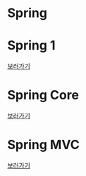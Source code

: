 # Spring

# Spring 1

<a href="https://github.com/YeomJaeSeon/Spring/tree/master/Spring1">보러가기</a>

# Spring Core

<a href="https://github.com/YeomJaeSeon/Spring/tree/master/Spring%20Core">보러가기</a>

# Spring MVC

<a href="https://github.com/YeomJaeSeon/Spring/tree/master/Spring%20MVC">보러가기</a>

